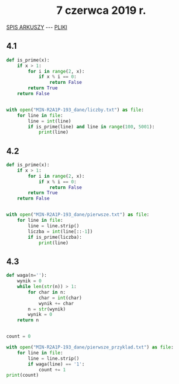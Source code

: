<h1 align="center">7 czerwca 2019 r.</h1>
 
[SPIS ARKUSZY](https://github.com/wernexnrs123/MATURA-INFORMATYKA/blob/master/dzialy/zadania_arkusze.md) --- [PLIKI](https://github.com/wernexnrs/MATURA-INFORMATYKA/tree/master/dzialy/zadania_arkusze/2019_czerwiec)

## 4.1

```py
def is_prime(x):
    if x > 1:
        for i in range(2, x):
            if x % i == 0:
                return False
        return True
    return False


with open("MIN-R2A1P-193_dane/liczby.txt") as file:
    for line in file:
        line = int(line)
        if is_prime(line) and line in range(100, 5001):
            print(line)
```

## 4.2

```py
def is_prime(x):
    if x > 1:
        for i in range(2, x):
            if x % i == 0:
                return False
        return True
    return False


with open("MIN-R2A1P-193_dane/pierwsze.txt") as file:
    for line in file:
        line = line.strip()
        liczba = int(line[::-1])
        if is_prime(liczba):
            print(line)
```

## 4.3

```py
def waga(n=''):
    wynik = 0
    while len(str(n)) > 1:
        for char in n:
            char = int(char)
            wynik += char
        n = str(wynik)
        wynik = 0
    return n


count = 0

with open("MIN-R2A1P-193_dane/pierwsze_przyklad.txt") as file:
    for line in file:
        line = line.strip()
        if waga(line) == '1':
            count += 1
print(count)
```
